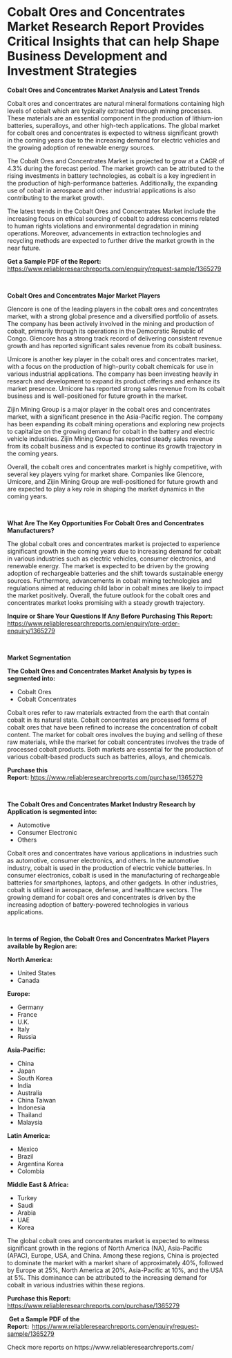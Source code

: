 <p><h1>Cobalt Ores and Concentrates Market Research Report Provides Critical Insights that can help Shape Business Development and Investment Strategies</h1></p><p><strong>Cobalt Ores and Concentrates Market Analysis and Latest Trends</strong></p>
<p><p>Cobalt ores and concentrates are natural mineral formations containing high levels of cobalt which are typically extracted through mining processes. These materials are an essential component in the production of lithium-ion batteries, superalloys, and other high-tech applications. The global market for cobalt ores and concentrates is expected to witness significant growth in the coming years due to the increasing demand for electric vehicles and the growing adoption of renewable energy sources.</p><p>The Cobalt Ores and Concentrates Market is projected to grow at a CAGR of 4.3% during the forecast period. The market growth can be attributed to the rising investments in battery technologies, as cobalt is a key ingredient in the production of high-performance batteries. Additionally, the expanding use of cobalt in aerospace and other industrial applications is also contributing to the market growth.</p><p>The latest trends in the Cobalt Ores and Concentrates Market include the increasing focus on ethical sourcing of cobalt to address concerns related to human rights violations and environmental degradation in mining operations. Moreover, advancements in extraction technologies and recycling methods are expected to further drive the market growth in the near future.</p></p>
<p><strong>Get a Sample PDF of the Report:&nbsp;</strong> <a href="https://www.reliableresearchreports.com/enquiry/request-sample/1365279">https://www.reliableresearchreports.com/enquiry/request-sample/1365279</a></p>
<p>&nbsp;</p>
<p><strong>Cobalt Ores and Concentrates Major Market Players</strong></p>
<p><p>Glencore is one of the leading players in the cobalt ores and concentrates market, with a strong global presence and a diversified portfolio of assets. The company has been actively involved in the mining and production of cobalt, primarily through its operations in the Democratic Republic of Congo. Glencore has a strong track record of delivering consistent revenue growth and has reported significant sales revenue from its cobalt business.</p><p>Umicore is another key player in the cobalt ores and concentrates market, with a focus on the production of high-purity cobalt chemicals for use in various industrial applications. The company has been investing heavily in research and development to expand its product offerings and enhance its market presence. Umicore has reported strong sales revenue from its cobalt business and is well-positioned for future growth in the market.</p><p>Zijin Mining Group is a major player in the cobalt ores and concentrates market, with a significant presence in the Asia-Pacific region. The company has been expanding its cobalt mining operations and exploring new projects to capitalize on the growing demand for cobalt in the battery and electric vehicle industries. Zijin Mining Group has reported steady sales revenue from its cobalt business and is expected to continue its growth trajectory in the coming years.</p><p>Overall, the cobalt ores and concentrates market is highly competitive, with several key players vying for market share. Companies like Glencore, Umicore, and Zijin Mining Group are well-positioned for future growth and are expected to play a key role in shaping the market dynamics in the coming years.</p></p>
<p>&nbsp;</p>
<p><strong>What Are The Key Opportunities For Cobalt Ores and Concentrates Manufacturers?</strong></p>
<p><p>The global cobalt ores and concentrates market is projected to experience significant growth in the coming years due to increasing demand for cobalt in various industries such as electric vehicles, consumer electronics, and renewable energy. The market is expected to be driven by the growing adoption of rechargeable batteries and the shift towards sustainable energy sources. Furthermore, advancements in cobalt mining technologies and regulations aimed at reducing child labor in cobalt mines are likely to impact the market positively. Overall, the future outlook for the cobalt ores and concentrates market looks promising with a steady growth trajectory.</p></p>
<p><strong>Inquire or Share Your Questions If Any Before Purchasing This Report:</strong> <a href="https://www.reliableresearchreports.com/enquiry/pre-order-enquiry/1365279">https://www.reliableresearchreports.com/enquiry/pre-order-enquiry/1365279</a></p>
<p>&nbsp;</p>
<p><strong>Market Segmentation</strong></p>
<p><strong>The Cobalt Ores and Concentrates Market Analysis by types is segmented into:</strong></p>
<p><ul><li>Cobalt Ores</li><li>Cobalt Concentrates</li></ul></p>
<p><p>Cobalt ores refer to raw materials extracted from the earth that contain cobalt in its natural state. Cobalt concentrates are processed forms of cobalt ores that have been refined to increase the concentration of cobalt content. The market for cobalt ores involves the buying and selling of these raw materials, while the market for cobalt concentrates involves the trade of processed cobalt products. Both markets are essential for the production of various cobalt-based products such as batteries, alloys, and chemicals.</p></p>
<p><strong>Purchase this Report:&nbsp;</strong><a href="https://www.reliableresearchreports.com/purchase/1365279">https://www.reliableresearchreports.com/purchase/1365279</a></p>
<p>&nbsp;</p>
<p><strong>The Cobalt Ores and Concentrates Market Industry Research by Application is segmented into:</strong></p>
<p><ul><li>Automotive</li><li>Consumer Electronic</li><li>Others</li></ul></p>
<p><p>Cobalt ores and concentrates have various applications in industries such as automotive, consumer electronics, and others. In the automotive industry, cobalt is used in the production of electric vehicle batteries. In consumer electronics, cobalt is used in the manufacturing of rechargeable batteries for smartphones, laptops, and other gadgets. In other industries, cobalt is utilized in aerospace, defense, and healthcare sectors. The growing demand for cobalt ores and concentrates is driven by the increasing adoption of battery-powered technologies in various applications.</p></p>
<p>&nbsp;</p>
<p><strong>In terms of Region, the Cobalt Ores and Concentrates Market Players available by Region are:</strong></p>
<p>
    <p> <strong> North America: </strong>
        <ul>
            <li>United States</li>
            <li>Canada</li>
        </ul>
        </p> 
    <p> <strong> Europe: </strong>
        <ul>
            <li>Germany</li>
            <li>France</li>
            <li>U.K.</li>
            <li>Italy</li>
            <li>Russia</li>
        </ul>
        </p> 
    <p> <strong> Asia-Pacific: </strong>
        <ul>
            <li>China</li>
            <li>Japan</li>
            <li>South Korea</li>
            <li>India</li>
            <li>Australia</li>
            <li>China Taiwan</li>
            <li>Indonesia</li>
            <li>Thailand</li>
            <li>Malaysia</li>
        </ul>
        </p> 
    <p> <strong> Latin America: </strong>
        <ul>
            <li>Mexico</li>
            <li>Brazil</li>
            <li>Argentina Korea</li>
            <li>Colombia</li>
        </ul>
        </p> 
    <p> <strong> Middle East & Africa: </strong>
        <ul>
            <li>Turkey</li>
            <li>Saudi</li>
            <li>Arabia</li>
            <li>UAE</li>
            <li>Korea</li>
        </ul>
    </p>
    </p>
<p><p>The global cobalt ores and concentrates market is expected to witness significant growth in the regions of North America (NA), Asia-Pacific (APAC), Europe, USA, and China. Among these regions, China is projected to dominate the market with a market share of approximately 40%, followed by Europe at 25%, North America at 20%, Asia-Pacific at 10%, and the USA at 5%. This dominance can be attributed to the increasing demand for cobalt in various industries within these regions.</p></p>
<p><strong>Purchase this Report: </strong><a href="https://www.reliableresearchreports.com/purchase/1365279">https://www.reliableresearchreports.com/purchase/1365279</a></p>
<p>&nbsp;<strong>Get a Sample PDF of the Report:&nbsp;&nbsp;</strong><a href="https://www.reliableresearchreports.com/enquiry/request-sample/1365279">https://www.reliableresearchreports.com/enquiry/request-sample/1365279</a></p>
<p><strong></strong></p>
<p>Check more reports on https://www.reliableresearchreports.com/</p>